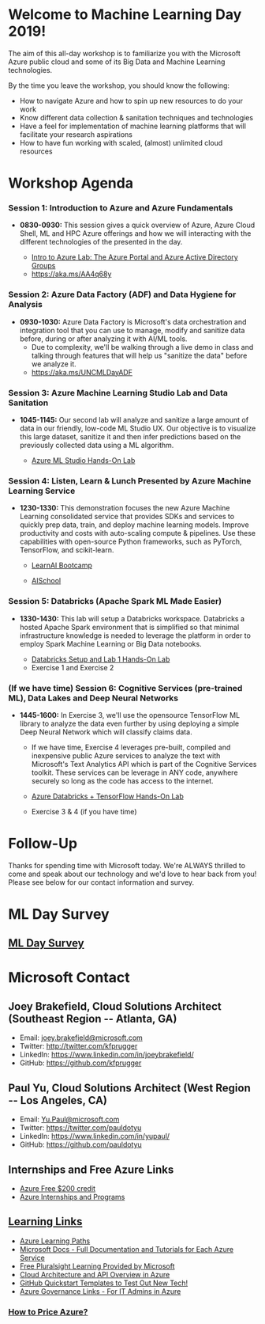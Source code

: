 # Welcome to Machine Learning Day 2019!

The aim of this all-day workshop is to familiarize you with the Microsoft Azure public cloud and some of its Big Data and Machine Learning technologies. 

By the time you leave the workshop, you should know the following:
- How to navigate Azure and how to spin up new resources to do your work
- Know different data collection & sanitation techniques and technologies
- Have a feel for implementation of machine learning platforms that will facilitate your research aspirations
- How to have fun working with scaled, (almost) unlimited cloud resources









# Workshop Agenda

### Session 1: Introduction to Azure and Azure Fundamentals 

- **0830-0930:** This session gives a quick overview of Azure, Azure Cloud Shell, ML and HPC Azure offerings and how we will interacting with the different technologies of the presented in the day.
  
  - [Intro to Azure Lab: The Azure Portal and Azure Active Directory Groups](AAD/AAD.md)
  - https://aka.ms/AA4q68y

### Session 2: Azure Data Factory (ADF) and Data Hygiene for Analysis
- **0930-1030:** Azure Data Factory is Microsoft's data orchestration and integration tool that you can use to manage, modify and sanitize data before, during or after analyzing it with AI/ML tools.
  - Due to complexity, we'll be walking through a live demo in class and talking through features that will help us "sanitize the data" before we analyze it.
  - https://aka.ms/UNCMLDayADF

### Session 3: Azure Machine Learning Studio Lab and Data Sanitation
- **1045-1145:** Our second lab will analyze and sanitize a large amount of data in our friendly, low-code ML Studio UX. Our objective is to visualize this large dataset, sanitize it and then infer predictions based on the previously collected data using a ML algorithm.

  - [Azure ML Studio Hands-On Lab](MLStudio/create-experiment.md)

### Session 4: Listen, Learn & Lunch Presented by Azure Machine Learning Service
- **1230-1330:** This demonstration focuses the new Azure Machine Learning consolidated service that provides SDKs and services to quickly prep data, train, and deploy machine learning models. Improve productivity and costs with auto-scaling compute & pipelines. Use these capabilities with open-source Python frameworks, such as PyTorch, TensorFlow, and scikit-learn.
  
  - [LearnAI Bootcamp](https://github.com/Azure/data-ai-iot/tree/master/LearnAI-bootcamp)

  - [AISchool](https://github.com/Azure/data-ai-iot/tree/master/AISchool)
### Session 5: Databricks (Apache Spark ML Made Easier)
- **1330-1430:** This lab will setup a Databricks workspace. Databricks a hosted Apache Spark environment that is simplified so that minimal infrastructure knowledge is needed to leverage the platform in order to employ Spark Machine Learning or Big Data notebooks.

  - [Databricks Setup and Lab 1 Hands-On Lab](https://github.com/Microsoft/MCW-Cognitive-services-and-deep-learning/blob/master/Hands-on%20lab/HOL%20step-by%20step%20-%20Cognitive%20services%20and%20deep%20learning.md#exercise-1-setup-azure-databricks-workspace)
  - Exercise 1 and Exercise 2

### (If we have time) Session 6: Cognitive Services (pre-trained ML), Data Lakes and Deep Neural Networks
- **1445-1600:** In Exercise 3, we'll use the opensource TensorFlow ML library to analyze the data even further by using deploying a simple Deep Neural Network which will classify claims data.
  - If we have time, Exercise 4 leverages pre-built, compiled and inexpensive public Azure services to analyze the text with Microsoft's Text Analytics API which is part of the Cognitive Services toolkit. These services can be leverage in ANY code, anywhere securely so long as the code has access to the internet.

  - [Azure Databricks + TensorFlow Hands-On Lab](DatabricksML/HOL%20step-by%20step%20-%20Cognitive%20services%20and%20deep%20learning.md#exercise-3-create-and-deploy-a-tensorflow-model)
  - Exercise 3 & 4 (if you have time)

# Follow-Up
Thanks for spending time with Microsoft today. We're ALWAYS thrilled to come and speak about our technology and we'd love to hear back from you! Please see below for our contact information and survey.
# ML Day Survey
## **[ML Day Survey](https://forms.office.com/Pages/ResponsePage.aspx?id=v4j5cvGGr0GRqy180BHbR3vmVKFttl1JjVF3shHsVeNUQ1lHWjFQSDU1M0dYMkI2STdBSE1NNUhFTy4u)**
# Microsoft Contact
## Joey Brakefield, Cloud Solutions Architect (Southeast Region -- Atlanta, GA)
- Email:    joey.brakefield@microsoft.com 
- Twitter:  http://twitter.com/kfprugger
- LinkedIn: https://www.linkedin.com/in/joeybrakefield/ 
- GitHub:   https://github.com/kfprugger
## Paul Yu, Cloud Solutions Architect (West Region -- Los Angeles, CA)
- Email: Yu.Paul@microsoft.com
- Twitter: https://twitter.com/pauldotyu
- LinkedIn: https://www.linkedin.com/in/yupaul/
- GitHub: https://github.com/pauldotyu



## Internships and Free Azure Links
- [Azure Free $200 credit](https://azure.microsoft.com/en-us/offers/ms-azr-0044p/)
- [Azure Internships and Programs](https://careers.microsoft.com/us/en/ur-lp-united-states)

## [Learning Links](Training.md)
- [Azure Learning Paths](https://docs.microsoft.com/en-us/learn/browse/?products=azure%2Cvs-code)
- [Microsoft Docs - Full Documentation and Tutorials for Each Azure Service](https://docs.microsoft.com/en-us/azure/#pivot=products&panel=all)
- [Free Pluralsight Learning Provided by Microsoft](https://www.pluralsight.com/partners/microsoft/azure?aid=7010a000001xDURAA2)
- [Cloud Architecture and API Overview in Azure](https://channel9.msdn.com/shows/Azure-Friday/Learning-Azure-Part-2-Architecture-and-interactive-APIs-for-NET-and-REST-APIs?ocid=AID754288&wt.mc_id=CFID0314)
- [GitHub Quickstart Templates to Test Out New Tech!](https://github.com/Azure/azure-quickstart-templates)
- [Azure Governance Links - For IT Admins in Azure](https://www.linkedin.com/feed/update/urn:li:activity:6488065944924094464/)

### [How to Price Azure?](https://azure.microsoft.com/en-us/pricing/calculator/?msclkid=f7ddc7cbfbb91f535bb19b8084682384&OCID=AID719825_SEM_YI7Ea97y&lnkd=Bing_Azure_Brand&dclid=CInq6rjwieACFdBgwQodZYYAxw)
